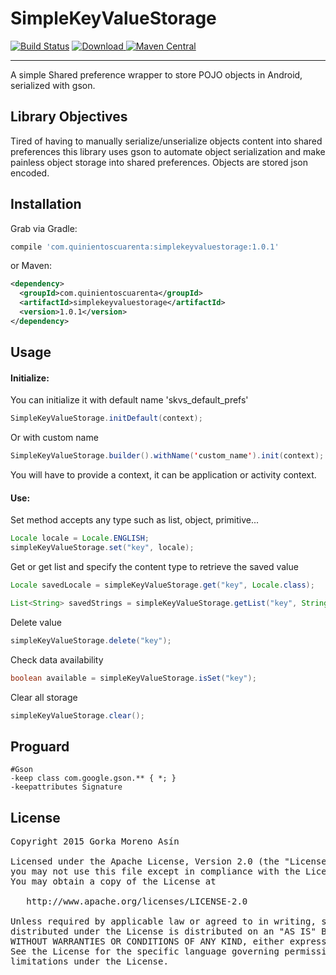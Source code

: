 # SimpleKeyValueStorage

[![Build Status](https://travis-ci.org/540/simplekeyvaluestorage.svg?branch=master)](https://travis-ci.org/540/simplekeyvaluestorage)
[![Download](https://api.bintray.com/packages/gorkma/maven/simplekeyvaluestorage/images/download.svg) ](https://bintray.com/gorkma/maven/simplekeyvaluestorage/_latestVersion)
[![Maven Central](https://maven-badges.herokuapp.com/maven-central/com.quinientoscuarenta/simplekeyvaluestorage/badge.svg)](https://maven-badges.herokuapp.com/maven-central/com.quinientoscuarenta/simplekeyvaluestorage)

--------

A simple Shared preference wrapper to store POJO objects in Android, serialized with gson.

Library Objectives 
------------------

Tired of having to manually serialize/unserialize objects content into shared preferences this library uses 
gson to automate object serialization and make painless object storage into shared preferences. Objects are stored
json encoded.

Installation
------------

Grab via Gradle:
```groovy
compile 'com.quinientoscuarenta:simplekeyvaluestorage:1.0.1'
```
or Maven:
```xml
<dependency>
  <groupId>com.quinientoscuarenta</groupId>
  <artifactId>simplekeyvaluestorage</artifactId>
  <version>1.0.1</version>
</dependency>
```

Usage
-----

#### Initialize:
You can initialize it with default name 'skvs_default_prefs'
```java
SimpleKeyValueStorage.initDefault(context);
```
Or with custom name
```java
SimpleKeyValueStorage.builder().withName('custom_name').init(context);
```
You will have to provide a context, it can be application or activity context.

#### Use:
Set method accepts any type such as list, object, primitive...
```java
Locale locale = Locale.ENGLISH;
simpleKeyValueStorage.set("key", locale);
```

Get or get list and specify the content type to retrieve the saved value
```java
Locale savedLocale = simpleKeyValueStorage.get("key", Locale.class);

List<String> savedStrings = simpleKeyValueStorage.getList("key", String[].class);
```

Delete value
```java
simpleKeyValueStorage.delete("key");
```

Check data availability
```java
boolean available = simpleKeyValueStorage.isSet("key");
```

Clear all storage
```java
simpleKeyValueStorage.clear();
```

Proguard
--------
```
#Gson
-keep class com.google.gson.** { *; }
-keepattributes Signature
```

License
-------
<pre>
Copyright 2015 Gorka Moreno Asín

Licensed under the Apache License, Version 2.0 (the "License");
you may not use this file except in compliance with the License.
You may obtain a copy of the License at

   http://www.apache.org/licenses/LICENSE-2.0

Unless required by applicable law or agreed to in writing, software
distributed under the License is distributed on an "AS IS" BASIS,
WITHOUT WARRANTIES OR CONDITIONS OF ANY KIND, either express or implied.
See the License for the specific language governing permissions and
limitations under the License.
</pre>
